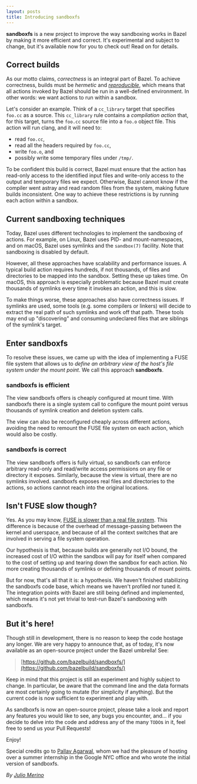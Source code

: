 ```yaml
---
layout: posts
title: Introducing sandboxfs
---
```


**sandboxfs** is a new project to improve the way sandboxing works in Bazel
by making it more efficient and correct.  It's experimental and subject to
change, but it's available now for you to check out! Read on for details.

## Correct builds

As our motto claims, *correctness* is an integral part of Bazel. To achieve
correctness, builds must be *hermetic* and
[*reproducible*](https://reproducible-builds.org/), which means that all
actions invoked by Bazel should be run in a well-defined environment. In
other words: we want actions to run within a sandbox.

Let's consider an example. Think of a `cc_library` target that specifies
`foo.cc` as a source. This `cc_library` rule contains a *compilation
action* that, for this target, turns the `foo.cc` source file into a
`foo.o` object file.  This action will run clang, and it will need to:

*  read `foo.cc`,
*  read all the headers required by `foo.cc`,
*  write `foo.o`, and
*  possibly write some temporary files under `/tmp/`.

To be confident this build is correct, Bazel must ensure that the action
has read-only access to the identified input files and write-only access to
the output and temporary files we expect. Otherwise, Bazel cannot know if
the compiler went astray and read random files from the system, making
future builds inconsistent. One way to achieve these restrictions is by
running each action within a sandbox.

## Current sandboxing techniques

Today, Bazel uses different technologies to implement the sandboxing of
actions. For example, on Linux, Bazel uses PID- and mount-namespaces, and
on macOS, Bazel uses symlinks and the `sandbox(7)` facility. Note that
sandboxing is disabled by default.

However, all these approaches have scalability and performance issues. A
typical build action requires hundreds, if not thousands, of files and
directories to be mapped into the sandbox. Setting these up takes time. On
macOS, this approach is especially problematic because Bazel must create
thousands of symlinks every time it invokes an action, and this is slow.

To make things worse, these approaches also have correctness issues. If
symlinks are used, some tools (e.g. some compilers or linkers) will decide
to extract the real path of such symlinks and work off that path. These
tools may end up "discovering" and consuming undeclared files that are
siblings of the symlink's target.

## Enter sandboxfs

To resolve these issues, we came up with the idea of implementing a FUSE file
system that allows us to *define an arbitrary view of the host's file system
under the mount point*. We call this approach **sandboxfs**.

### sandboxfs is efficient

The view sandboxfs offers is cheaply configured at mount time. With
sandboxfs there is a single system call to configure the mount point versus
thousands of symlink creation and deletion system calls.

The view can also be reconfigured cheaply across different actions,
avoiding the need to remount the FUSE file system on each action, which
would also be costly.

### sandboxfs is correct

The view sandboxfs offers is fully virtual, so sandboxfs can enforce
arbitrary read-only and read/write access permissions on any file or
directory it exposes. Similarly, because the view is virtual, there are no
symlinks involved. sandboxfs exposes real files and directories to the
actions, so actions cannot reach into the original locations.

## Isn't FUSE slow though?

Yes. As you may know, [FUSE is slower than a real file
system](https://www.usenix.org/system/files/conference/fast17/fast17-vangoor.pdf).
This difference is because of the overhead of message-passing between the
kernel and userspace, and because of all the context switches that are
involved in serving a file system operation.

Our hypothesis is that, because builds are generally not I/O bound, the
increased cost of I/O within the sandbox will pay for itself when compared
to the cost of setting up and tearing down the sandbox for each action.  No
more creating thousands of symlinks or defining thousands of mount points.

But for now, that's all that it is: a hypothesis. We haven't finished
stabilizing the sandboxfs code base, which means we haven't profiled nor
tuned it. The integration points with Bazel are still being defined and
implemented, which means it's not yet trivial to test-run Bazel's
sandboxing with sandboxfs.

## But it's here!

Though still in development, there is no reason to keep the code hostage
any longer. We are very happy to announce that, as of today, it's now
available as an open-source project under the Bazel umbrella! See:

> [https://github.com/bazelbuild/sandboxfs/](https://github.com/bazelbuild/sandboxfs/)

Keep in mind that this project is still an experiment and highly subject to
change. In particular, be aware that the command line and the data formats
are most certainly going to mutate (for simplicity if anything). But the
current code is now sufficient to experiment and play with.

As sandboxfs is now an open-source project, please take a look and report
any features you would like to see, any bugs you encounter, and...  if you
decide to delve into the code and address any of the many `TODO`s in it,
feel free to send us your Pull Requests!

Enjoy!

Special credits go to [Pallav Agarwal](https://github.com/pallavagarwal07),
whom we had the pleasure of hosting over a summer internship in the Google
NYC office and who wrote the initial version of sandboxfs.

*By [Julio Merino](http://julio.meroh.net/)*
